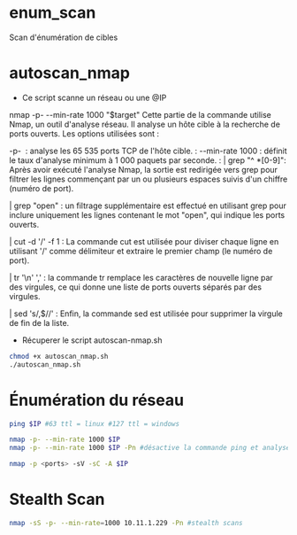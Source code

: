 # enum_scan
Scan d'énumération de cibles

# autoscan_nmap
- Ce script scanne un réseau ou une @IP
   
nmap -p- --min-rate 1000 "$target" 
Cette partie de la commande utilise Nmap, un outil d'analyse réseau. Il analyse un hôte cible à la recherche de ports ouverts. Les options utilisées sont :

-p- 
: analyse les 65 535 ports TCP de l'hôte cible.
: --min-rate 1000 : définit le taux d'analyse minimum à 1 000 paquets par seconde.
: | grep "^ *[0-9]": Après avoir exécuté l'analyse Nmap, la sortie est redirigée vers grep pour filtrer les lignes commençant par un ou plusieurs espaces suivis d'un chiffre (numéro de port).

| grep "open" : un filtrage supplémentaire est effectué en utilisant grep pour inclure uniquement les lignes contenant le mot "open", qui indique les ports ouverts.

| cut -d '/' -f 1 : La commande cut est utilisée pour diviser chaque ligne en utilisant '/' comme délimiteur et extraire le premier champ (le numéro de port).

| tr '\n' ',' : la commande tr remplace les caractères de nouvelle ligne par des virgules, ce qui donne une liste de ports ouverts séparés par des virgules.

| sed 's/,$//' : Enfin, la commande sed est utilisée pour supprimer la virgule de fin de la liste.

- Récuperer le script autoscan-nmap.sh
```bash
chmod +x autoscan_nmap.sh
./autoscan_nmap.sh 
```

# Énumération du réseau
```bash
ping $IP #63 ttl = linux #127 ttl = windows
```

```bash
nmap -p- --min-rate 1000 $IP
nmap -p- --min-rate 1000 $IP -Pn #désactive la commande ping et analyse uniquement les ports
```

```bash
nmap -p <ports> -sV -sC -A $IP
```

# Stealth Scan
```bash
nmap -sS -p- --min-rate=1000 10.11.1.229 -Pn #stealth scans
```
